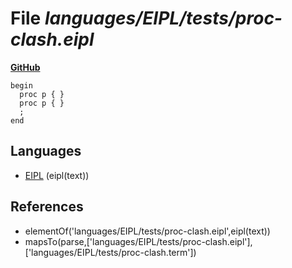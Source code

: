 # File _languages/EIPL/tests/proc-clash.eipl_
**[GitHub](https://github.com/softlang/yas/blob/master/languages/EIPL/tests/proc-clash.eipl)**
```
begin
  proc p { }
  proc p { }
  ;
end
```

## Languages
* [EIPL](../languages/EIPL.md) (eipl(text))

## References
* elementOf('languages/EIPL/tests/proc-clash.eipl',eipl(text))
* mapsTo(parse,['languages/EIPL/tests/proc-clash.eipl'],['languages/EIPL/tests/proc-clash.term'])
